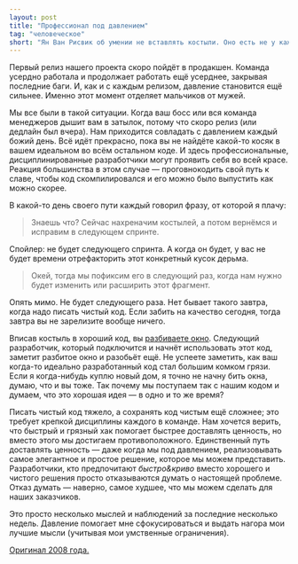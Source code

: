 ```yaml
---
layout: post
title: "Профессионал под давлением"
tag: "человеческое"
short: "Ян Ван Рисвик об умении не вставлять костыли. Оно есть не у каждого."
---
```

Первый релиз нашего проекта скоро пойдёт в продакшен. Команда усердно работала и продолжает работать ещё усерднее,
закрывая последние баги. И, как и с каждым релизом, давление становится ещё сильнее. Именно этот момент отделяет мальчиков от мужей.

Мы все были в такой ситуации. Когда ваш босс или вся команда менеджеров дышит вам в затылок, потому что скоро релиз
(или дедлайн был вчера). Нам приходится совладать с давлением каждый божий день. Всё идёт прекрасно, пока вы не найдёте
какой-то косяк в вашем идеальном во всём остальном коде. И здесь профессиональные, дисциплинированные разработчики могут
проявить себя во всей красе. Реакция большинства в этом случае — проговнокодить свой путь к славе, чтобы код
скомпилировался и его можно было выпустить как можно скорее.

В какой-то день своего пути каждый говорил фразу, от которой я плачу:

> Знаешь что? Сейчас нахреначим костылей, а потом вернёмся и исправим в следующем спринте.

Спойлер: не будет следующего спринта. А когда он будет, у вас не будет времени отрефакторить этот конкретный кусок дерьма.

> Окей, тогда мы пофиксим его в следующий раз, когда нам нужно будет изменить или расширить этот фрагмент.

Опять мимо. Не будет следующего раза. Нет бывает такого завтра, когда надо писать чистый код. Если забить на качество сегодня, тогда завтра вы не зарелизите вообще ничего.

Вписав костыль в хороший код, вы [разбиваете окно](http://en.wikipedia.org/wiki/Parable_of_the_broken_window). Следующий разработчик, который подключится и начнёт использовать этот код,
заметит разбитое окно и разобьёт ещё. Не успеете заметить, как ваш когда-то идеально разработанный код стал большим комком грязи.
Если я когда-нибудь куплю новый дом, я точно не начну бить окна, думаю, что и вы тоже. Так почему мы поступаем так с нашим
кодом и думаем, что это хорошая идея — в одно и то же время?

Писать чистый код тяжело, а сохранять код чистым ещё сложнее; это требует крепкой дисциплины каждого
в команде. Нам хочется верить, что быстрый и грязный хак помогает быстрее доставлять ценность, но вместо этого мы
достигаем противоположного. Единственный путь доставлять ценность — даже когда мы под давлением, реализовывать самое
элегантное и простое решение, которое мы можем представить. Разработчики, кто предпочитают *быстро&криво* вместо 
хорошего и чистого решения просто отказываются думать о настоящей проблеме. Отказ думать — наверно, самое худшее,
что мы можем сделать для наших заказчиков.


Это просто несколько мыслей и наблюдений за последние несколько недель. Давление помогает мне сфокусироваться и выдать
нагора мои лучшие мысли (учитывая мои умственные ограничения).

[Оригинал 2008 года.](http://janvanryswyck.com/2008/11/professional-under-pressure.html)
